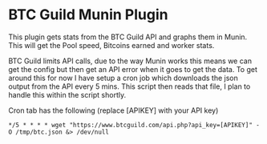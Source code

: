 BTC Guild Munin Plugin
============

This plugin gets stats from the BTC Guild API and graphs them in Munin.
This will get the Pool speed, Bitcoins earned and worker stats.


BTC Guild limits API calls, due to the way Munin works this means we can get the config but then get an API error when it goes to get the data.
To get around this for now I have setup a cron job which downloads the json output from the API every 5 mins.
This script then reads that file, I plan to handle this within the script shortly.


Cron tab has the following (replace [APIKEY] with your API key)

	*/5 * * * * wget "https://www.btcguild.com/api.php?api_key=[APIKEY]" -O /tmp/btc.json &> /dev/null



